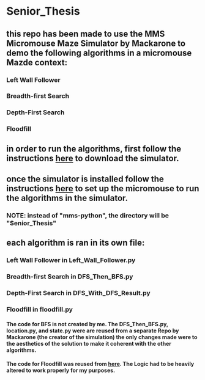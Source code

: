 # Senior_Thesis
## this repo has been made to use the MMS Micromouse Maze Simulator by Mackarone to demo the following algorithms in a micromouse Mazde context:
### Left Wall Follower
### Breadth-first Search
### Depth-First Search 
### Floodfill

## in order to run the algorithms, first follow the instructions [here](https://github.com/mackorone/mms?tab=readme-ov-file#download) to download the simulator.

## once the simulator is installed follow the instructions [here](https://github.com/mackorone/mms-python?tab=readme-ov-file#setup) to set up the micromouse to run the algorithms in the simulator. 
### NOTE: instead of "mms-python", the directory will be "Senior_Thesis" 

## each algorithm is ran in its own file:
### Left Wall Follower in Left_Wall_Follower.py
### Breadth-first Search in DFS_Then_BFS.py
### Depth-First Search in DFS_With_DFS_Result.py
### Floodfill in floodfill.py



#### The code for BFS is not created by me. The DFS_Then_BFS.py, location.py, and state.py were are reused from a separate Repo by Mackarone (the creator of the simulation) the only changes made were to the aesthetics of the solution to make it coherent with the other algorithms.

#### The code for Floodfill was reused from  [here](medium.com/@minikiraniamayadharmasiri/micromouse-from-scratch-algorithm-maze-traversal-shortest-path-floodfill-741242e8510). The Logic had to be heavily altered to work properly for my purposes. 